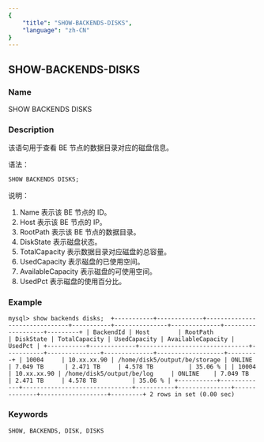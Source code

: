 ```yaml
---
{
    "title": "SHOW-BACKENDS-DISKS",
    "language": "zh-CN"
}
---
```


<!--
Licensed to the Apache Software Foundation (ASF) under one
or more contributor license agreements.  See the NOTICE file
distributed with this work for additional information
regarding copyright ownership.  The ASF licenses this file
to you under the Apache License, Version 2.0 (the
"License"); you may not use this file except in compliance
with the License.  You may obtain a copy of the License at
  http://www.apache.org/licenses/LICENSE-2.0
Unless required by applicable law or agreed to in writing,
software distributed under the License is distributed on an
"AS IS" BASIS, WITHOUT WARRANTIES OR CONDITIONS OF ANY
KIND, either express or implied.  See the License for the
specific language governing permissions and limitations
under the License.
-->

## SHOW-BACKENDS-DISKS

### Name

SHOW BACKENDS DISKS

### Description

 该语句用于查看 BE 节点的数据目录对应的磁盘信息。

 语法：

```sql
SHOW BACKENDS DISKS;
```

说明：
1. Name 表示该 BE 节点的 ID。
2. Host 表示该 BE 节点的 IP。
3. RootPath 表示该 BE 节点的数据目录。
4. DiskState 表示磁盘状态。
5. TotalCapacity 表示数据目录对应磁盘的总容量。
6. UsedCapacity 表示磁盘的已使用空间。
7. AvailableCapacity 表示磁盘的可使用空间。
8. UsedPct 表示磁盘的使用百分比。

### Example
`
mysql> show backends disks; 
+-----------+-------------+-------------------------------+-----------+---------------+--------------+-------------------+---------+
| BackendId | Host        | RootPath                      | DiskState | TotalCapacity | UsedCapacity | AvailableCapacity | UsedPct |
+-----------+-------------+-------------------------------+-----------+---------------+--------------+-------------------+---------+
| 10004     | 10.xx.xx.90 | /home/disk5/output/be/storage | ONLINE    | 7.049 TB      | 2.471 TB     | 4.578 TB          | 35.06 % |
| 10004     | 10.xx.xx.90 | /home/disk5/output/be/log     | ONLINE    | 7.049 TB      | 2.471 TB     | 4.578 TB          | 35.06 % |
+-----------+-------------+-------------------------------+-----------+---------------+--------------+-------------------+---------+
2 rows in set (0.00 sec)
`
### Keywords

    SHOW, BACKENDS, DISK, DISKS